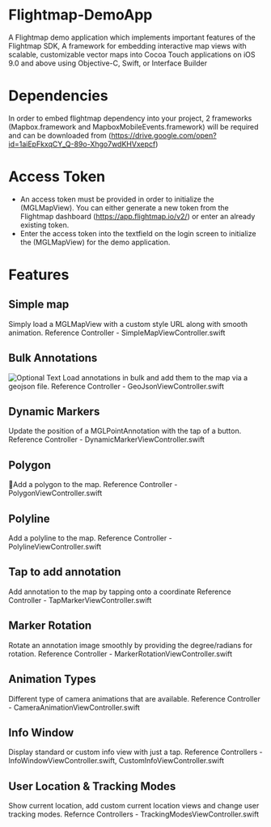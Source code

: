 # Flightmap-DemoApp
A Flightmap demo application which implements important features of the Flightmap SDK, A framework for embedding interactive map views with scalable, customizable vector maps into Cocoa Touch applications on iOS 9.0 and above using Objective-C, Swift, or Interface Builder

# Dependencies
In order to embed flightmap dependency into your project, 2 frameworks (Mapbox.framework and MapboxMobileEvents.framework) will be required and can be downloaded from (https://drive.google.com/open?id=1aiEpFkxqCY_Q-89o-Xhgo7wdKHVxepcf)


# Access Token
- An access token must be provided in order to initialize the (MGLMapView). You can either generate a new token from the Flightmap dashboard (https://app.flightmap.io/v2/) or enter an already existing token.
- Enter the access token into the  textfield on the login screen to initialize the (MGLMapView) for the demo application.

# Features

## Simple map 
Simply load a MGLMapView with a custom style URL along with smooth animation.
Reference Controller - SimpleMapViewController.swift

## Bulk Annotations
![Optional Text](../master/example/bulk.png)
Load annotations in bulk and add them to the map via a geojson file.
Reference Controller - GeoJsonViewController.swift

## Dynamic Markers
Update the position of a MGLPointAnnotation with the tap of a button.
Reference Controller - DynamicMarkerViewController.swift

## Polygon
Add a polygon to the map.
Reference Controller - PolygonViewController.swift

## Polyline 
Add a polyline to the map.
Reference Controller - PolylineViewController.swift

## Tap to add annotation
Add annotation to the map by tapping onto a coordinate
Reference Controller - TapMarkerViewController.swift

## Marker Rotation
Rotate an annotation image smoothly by providing the degree/radians for rotation.
Reference Controller - MarkerRotationViewController.swift

## Animation Types
Different type of camera animations that are available.
Reference Controller - CameraAnimationViewController.swift

## Info Window
Display standard or custom info view with just a tap.
Reference Controllers - InfoWindowViewController.swift, CustomInfoViewController.swift

## User Location & Tracking Modes
Show current location, add custom current location views and change user tracking modes.
Refernce Controllers - TrackingModesViewController.swift
